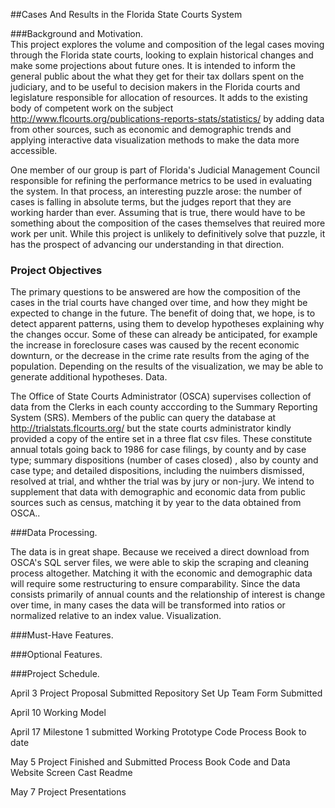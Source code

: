 ##Cases And Results in the Florida State Courts System

###Background and Motivation.  
This project explores the volume and composition of the legal cases moving through the Florida state courts, looking to explain historical changes and make some projections about future ones.  It is intended to inform the general public about the what they get for their tax dollars spent on the judiciary, and to be useful to decision makers in the Florida courts and legislature responsible for allocation of resources.  It adds to the existing body of competent work on the subject http://www.flcourts.org/publications-reports-stats/statistics/  by adding data from other sources, such as economic and  demographic trends and applying  interactive data visualization methods to make the data more accessible.

One member of our group is part of Florida's Judicial Management Council responsible for refining the performance metrics to be used in evaluating the system.  In that process, an interesting puzzle arose: the number of cases is falling in absolute terms, but the judges report that they are working harder than ever.  Assuming that is true, there would have to be something about the composition of the cases themselves that reuired more work per unit. While this project is unlikely to definitively solve that puzzle, it has the prospect of advancing our understanding in that direction. 

### Project Objectives
The primary questions to be answered are how the composition of the cases in the trial courts have changed over time, and how they might be expected to change in the future.   The benefit of doing that, we hope, is to detect apparent patterns, using them to develop hypotheses explaining why the changes occur.  Some of these can already be anticipated, for example the increase in foreclosure cases was caused by the recent economic downturn, or the decrease in the crime rate results from the aging of the population.  Depending on the results of the visualization, we may be able to generate additional hypotheses. 
Data. 

The Office of State Courts Administrator (OSCA) supervises collection of data from the Clerks in each county acccording to the Summary Reporting System (SRS). Members of the public can query the database at http://trialstats.flcourts.org/  but the state courts administrator kindly provided a copy of the entire set in a three flat csv files. These constitute annual totals going back to 1986 for case filings, by county and by case type;  summary dispositions (number of cases closed) , also by county and case type; and detailed dispositions, including the nuimbers dismissed, resolved at trial, and whther the trial was by jury or non-jury.   We intend to supplement that data with demographic and economic data from public sources such as census, matching it by year to the data obtained from OSCA.. 

###Data Processing. 

The data is in great shape. Because we received a direct download from OSCA's SQL server files, we were able to skip the scraping and cleaning process altogether. Matching it with the economic and demographic data will require some restructuring to ensure comparability. Since the data consists primarily of annual counts and the relationship of interest is change over time, in many cases the data will be transformed into ratios  or normalized relative to an index value. 
Visualization. 

###Must-Have Features. 

###Optional Features. 

###Project Schedule. 

April 3 	Project Proposal Submitted
		Repository Set Up
		Team Form Submitted
		
April 10	Working Model 

April 17 Milestone 1 submitted
		Working Prototype Code
		Process Book to date
		
May 5 Project Finished and Submitted
		Process Book
		Code and Data
		Website
		Screen Cast
    Readme
    
May 7 Project Presentations


